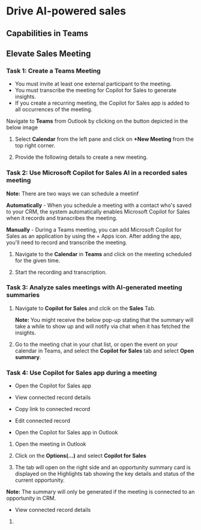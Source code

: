 # Drive AI-powered sales 

## Capabilities in Teams 

## Elevate Sales Meeting 

### Task 1: Create a Teams Meeting

- You must invite at least one external participant to the meeting.
- You must transcribe the meeting for Copilot for Sales to generate insights.
- If you create a recurring meeting, the Copilot for Sales app is added to all occurrences of the meeting.

Navigate to **Teams** from Outlook by clicking on the button depicted in the below image

1. Select **Calendar** from the left pane and click on **+New Meeting** from the top right corner.

1. Provide the following details to create a new meeting.

### Task 2: Use Microsoft Copilot for Sales AI in a recorded sales meeting 

**Note:** There are two ways we can schedule a meetinf

**Automatically** - When you schedule a meeting with a contact who's saved to your CRM, the system automatically enables Microsoft Copilot for Sales when it records and transcribes the meeting.

**Manually** - During a Teams meeting, you can add Microsoft Copilot for Sales as an application by using the + Apps icon. After adding the app, you'll need to record and transcribe the meeting.

1. Navigate to the **Calendar** in **Teams** and click on the meeting scheduled for the given time.

1. Start the recording and transcription.

### Task 3: Analyze sales meetings with AI-generated meeting summaries

1. Navigate to **Copilot for Sales** and clcik on the **Sales** Tab.

      **Note:** You might receive the below pop-up stating that the summary will take a while to show up and will notify via chat when it has fetched the insights.

1. Go to the meeting chat in your chat list, or open the event on your calendar in Teams, and select the **Copilot for Sales** tab and select **Open summary**.
   
### Task 4: Use Copilot for Sales app during a meeting

- Open the Copilot for Sales app
- View connected record details
- Copy link to connected record
- Edit connected record

- Open the Copilot for Sales app in Outlook

1. Open the meeting in Outlook

1. Click on the **Options(...)** and select **Copilot for Sales**

1. The tab will open on the right side and an opportunity summary card is displayed on the Highlights tab showing the key details and status of the current opportunity.

**Note:** The summary will only be generated if the meeting is connected to an opportunity in CRM.

- View connected record details

1. 
